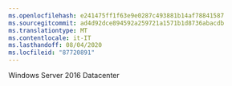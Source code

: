 ```yaml
---
ms.openlocfilehash: e241475ff1f63e9e0287c493881b14af78841587
ms.sourcegitcommit: ad4d92dce894592a259721a1571b1d8736abacdb
ms.translationtype: MT
ms.contentlocale: it-IT
ms.lasthandoff: 08/04/2020
ms.locfileid: "87720891"
---
```

Windows Server 2016 Datacenter
